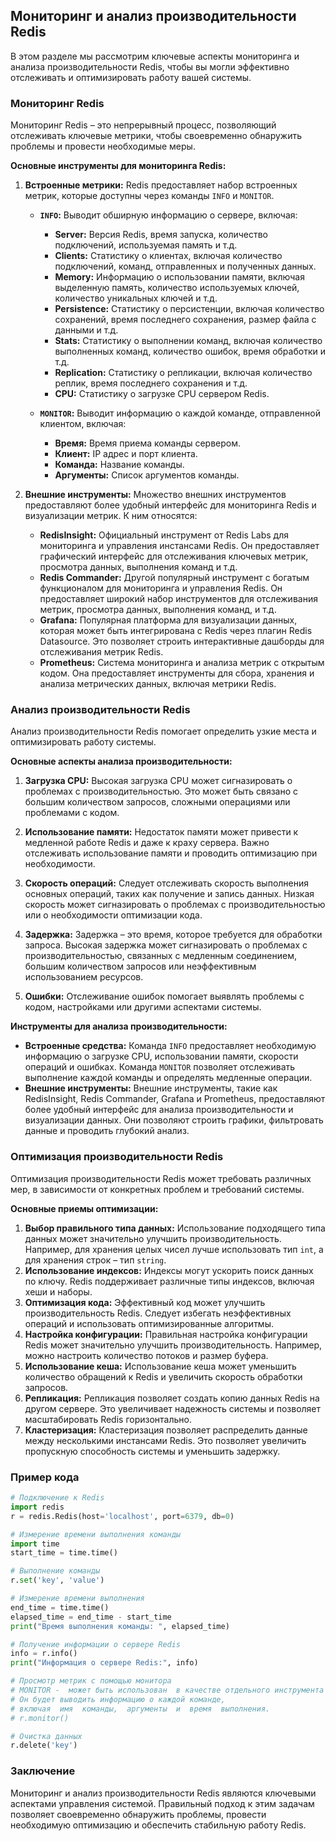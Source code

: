 ## Мониторинг и анализ производительности Redis

В этом разделе мы рассмотрим ключевые аспекты мониторинга и анализа производительности Redis, чтобы вы могли эффективно отслеживать и оптимизировать работу вашей системы.

### Мониторинг Redis

Мониторинг Redis  – это непрерывный процесс, позволяющий отслеживать ключевые метрики, чтобы  своевременно обнаружить  проблемы и  провести необходимые  меры. 

**Основные инструменты для мониторинга Redis:**

1. **Встроенные метрики:** Redis предоставляет набор встроенных метрик, которые доступны через команды `INFO` и `MONITOR`.

    * **`INFO`:** Выводит обширную информацию о сервере, включая:
        * **Server:** Версия Redis, время запуска, количество подключений, используемая память и т.д.
        * **Clients:**  Статистику о клиентах, включая количество подключений, команд, отправленных и полученных данных.
        * **Memory:** Информацию о  использовании памяти, включая  выделенную память,  количество используемых ключей, количество  уникальных ключей и т.д.
        * **Persistence:**  Статистику  о  персистенции,  включая  количество  сохранений,   время  последнего  сохранения,  размер  файла  с  данными  и т.д.
        * **Stats:**  Статистику  о  выполнении  команд,   включая   количество  выполненных  команд,   количество  ошибок,   время  обработки  и т.д.
        * **Replication:**  Статистику  о  репликации,   включая  количество  реплик,   время  последнего  сохранения  и  т.д.
        * **CPU:**  Статистику  о  загрузке  CPU  сервером  Redis.

    * **`MONITOR`:** Выводит информацию о каждой команде, отправленной клиентом, включая:
        * **Время:**  Время  приема  команды  сервером.
        * **Клиент:**  IP  адрес  и  порт  клиента.
        * **Команда:**  Название  команды.
        * **Аргументы:**  Список  аргументов  команды.

2. **Внешние инструменты:**  Множество внешних инструментов  предоставляют  более  удобный  интерфейс  для  мониторинга  Redis  и  визуализации  метрик.  К  ним  относятся:

    * **RedisInsight:**  Официальный  инструмент  от  Redis  Labs  для  мониторинга  и  управления  инстансами  Redis.  Он  предоставляет  графический  интерфейс  для  отслеживания  ключевых  метрик,  просмотра  данных,  выполнения  команд  и  т.д.
    * **Redis Commander:**  Другой  популярный  инструмент  с  богатым  функционалом  для  мониторинга  и  управления  Redis.  Он  предоставляет  широкий  набор  инструментов  для  отслеживания  метрик,  просмотра  данных,  выполнения  команд,  и  т.д.
    * **Grafana:**  Популярная  платформа  для  визуализации  данных,  которая  может  быть  интегрирована  с  Redis  через  плагин  Redis  Datasource.  Это  позволяет  строить  интерактивные  дашборды  для  отслеживания  метрик  Redis.
    * **Prometheus:**  Система  мониторинга  и  анализа  метрик  с  открытым  кодом.  Она  предоставляет  инструменты  для  сбора,  хранения  и  анализа  метрических  данных,  включая  метрики  Redis.

### Анализ производительности Redis

Анализ производительности Redis  помогает  определить  узкие  места  и  оптимизировать  работу  системы.

**Основные аспекты анализа производительности:**

1. **Загрузка CPU:**  Высокая  загрузка  CPU  может  сигназировать  о  проблемах  с  производительностью.  Это  может  быть  связано  с  большим  количеством  запросов,  сложными  операциями  или  проблемами  с  кодом.

2. **Использование памяти:**  Недостаток  памяти  может  привести  к  медленной  работе  Redis  и  даже  к  краху  сервера.  Важно  отслеживать  использование  памяти  и  проводить  оптимизацию  при  необходимости.

3. **Скорость операций:**  Следует  отслеживать  скорость  выполнения  основных  операций,  таких  как  получение  и  запись  данных.  Низкая  скорость  может  сигназировать  о  проблемах  с  производительностью  или  о  необходимости  оптимизации  кода.

4. **Задержка:**  Задержка  –  это  время,  которое  требуется  для  обработки  запроса.  Высокая  задержка  может  сигназировать  о  проблемах  с  производительностью,  связанных  с  медленным  соединением,  большим  количеством  запросов  или  неэффективным  использованием  ресурсов.

5. **Ошибки:**  Отслеживание  ошибок  помогает  выявлять  проблемы  с  кодом,  настройками  или  другими  аспектами  системы.

**Инструменты для анализа производительности:**

* **Встроенные средства:**  Команда  `INFO`  предоставляет  необходимую  информацию  о  загрузке  CPU,  использовании  памяти,  скорости  операций  и  ошибках.  Команда  `MONITOR`  позволяет  отслеживать  выполнение  каждой  команды  и  определять  медленные  операции.
* **Внешние инструменты:**  Внешние  инструменты,  такие  как  RedisInsight,  Redis  Commander,  Grafana  и  Prometheus,  предоставляют  более  удобный  интерфейс  для  анализа  производительности  и  визуализации  данных.  Они  позволяют  строить  графики,  фильтровать  данные  и  проводить  глубокий  анализ.

### Оптимизация производительности Redis

Оптимизация  производительности  Redis  может  требовать  различных  мер,  в  зависимости  от  конкретных  проблем  и  требований  системы.

**Основные приемы оптимизации:**

1. **Выбор правильного типа данных:**  Использование  подходящего  типа  данных  может  значительно  улучшить  производительность.  Например,  для  хранения  целых  чисел  лучше  использовать  тип  `int`,  а  для  хранения  строк  –  тип  `string`.
2. **Использование  индексов:**  Индексы  могут  ускорить  поиск  данных  по  ключу.  Redis  поддерживает  различные  типы  индексов,  включая  хеши  и  наборы.
3. **Оптимизация  кода:**  Эффективный  код  может  улучшить  производительность  Redis.  Следует  избегать  неэффективных  операций  и  использовать  оптимизированные  алгоритмы.
4. **Настройка  конфигурации:**  Правильная  настройка  конфигурации  Redis  может  значительно  улучшить  производительность.  Например,  можно  настроить  количество  потоков  и  размер  буфера.
5. **Использование  кеша:**  Использование  кеша  может  уменьшить  количество  обращений  к  Redis  и  увеличить  скорость  обработки  запросов.
6. **Репликация:**  Репликация  позволяет  создать  копию  данных  Redis  на  другом  сервере.  Это  увеличивает  надежность  системы  и  позволяет  масштабировать  Redis  горизонтально.
7. **Кластеризация:**  Кластеризация  позволяет  распределить  данные  между  несколькими  инстансами  Redis.  Это  позволяет  увеличить  пропускную  способность  системы  и  уменьшить  задержку.

### Пример кода

```python
# Подключение к Redis
import redis
r = redis.Redis(host='localhost', port=6379, db=0)

# Измерение времени выполнения команды
import time
start_time = time.time()

# Выполнение команды
r.set('key', 'value')

# Измерение времени выполнения
end_time = time.time()
elapsed_time = end_time - start_time
print("Время выполнения команды: ", elapsed_time)

# Получение информации о сервере Redis
info = r.info()
print("Информация о сервере Redis:", info)

# Просмотр метрик с помощью монитора
# MONITOR -  может быть использован  в качестве отдельного инструмента для более детального наблюдения. 
# Он будет выводить информацию о каждой команде, 
# включая  имя  команды,  аргументы  и  время  выполнения.
# r.monitor() 

# Очистка данных
r.delete('key')
```

### Заключение

Мониторинг  и  анализ  производительности  Redis  являются  ключевыми  аспектами  управления  системой.  Правильный  подход  к  этим  задачам  позволяет  своевременно  обнаружить  проблемы,  провести  необходимую  оптимизацию  и  обеспечить  стабильную  работу  Redis.
